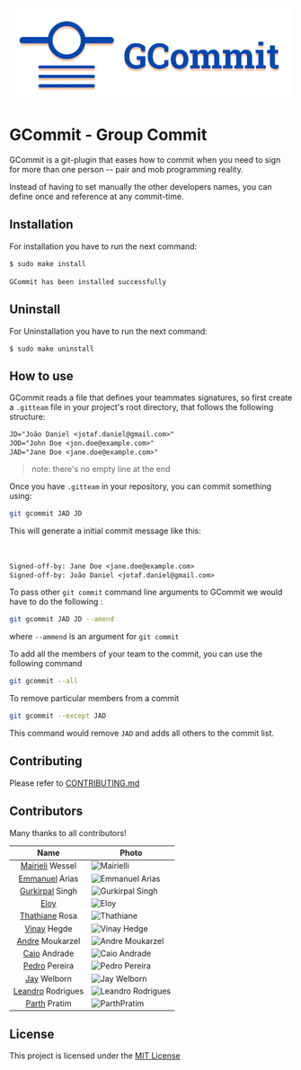 ![GCommit](GCommitLogo.png)


# GCommit - Group Commit

GCommit is a git-plugin that eases how to commit when you need to sign for
more than one person -- pair and mob programming reality.

Instead of having to set manually the other developers names, you can define
once and reference at any commit-time.

## Installation
For installation you have to run the next command:

```
$ sudo make install

GCommit has been installed successfully
```

## Uninstall
For Uninstallation you have to run the next command:

```
$ sudo make uninstall
```


## How to use

GCommit reads a file that defines your teammates signatures, so first create
a `.gitteam` file in your project's root directory, that follows the following
structure:

```plain
JD="João Daniel <jotaf.daniel@gmail.com>"
JOD="John Doe <jon.doe@example.com>"
JAD="Jane Doe <jane.doe@example.com>"
```

> note: there's no empty line at the end

Once you have `.gitteam` in your repository, you can commit something using:

```bash
git gcommit JAD JD
```

This will generate a initial commit message like this:

```plain


Signed-off-by: Jane Doe <jane.doe@example.com>
Signed-off-by: João Daniel <jotaf.daniel@gmail.com>
```

To pass other ```git commit``` command line arguments to GCommit we would have to do the following :

```bash
git gcommit JAD JD --amend
```
where ```--ammend``` is an argument for ```git commit``` 

To add all the members of your team to the commit, you can use the following command

```bash
git gcommit --all
```

To remove particular members from a commit 

```bash
git gcommit --except JAD
```

This command would remove ```JAD``` and adds all others to the commit list.


## Contributing

Please refer to [CONTRIBUTING.md][1]


## Contributors

Many thanks to all contributors!


|          Name                     | Photo                                                      |
|:--------------------------:       |------------------------------------------------------------|
|[Mairieli][mairieli] Wessel        |<img src="https://avatars3.githubusercontent.com/u/5549736?s=200&v=4"  alt="Mairielli" /> |
|[Emmanuel][eamanu] Arias           |<img src="https://avatars2.githubusercontent.com/u/7605307?s=200&v=4"  alt="Emmanuel Arias"/> |
|[Gurkirpal][gpalsingh] Singh       |<img src="https://avatars2.githubusercontent.com/u/12171804?s=100&v=4" alt="Gurkirpal Singh" width="200"/> |
|[Eloy][ehx]                        |<img src="https://avatars2.githubusercontent.com/u/3865119?s=200&v=4"  alt="Eloy"/> |
|[Thathiane][thatiane] Rosa         |<img src="https://avatars0.githubusercontent.com/u/3801092?s=200&v=4"  alt="Thathiane"/> |
|[Vinay][hegde5] Hegde              |<img src="https://avatars3.githubusercontent.com/u/8609211?s=200&v=4"  alt="Vinay Hedge"/> |
|[Andre][Detril] Moukarzel          |<img src="https://avatars3.githubusercontent.com/u/17693231?s=200&v=4" alt="Andre Moukarzel"/> |
|[Caio][CaioA] Andrade              |<img src="https://avatars3.githubusercontent.com/u/27254325?s=200&v=4" alt="Caio Andrade"/> |
|[Pedro][pedro823] Pereira          |<img src="https://avatars2.githubusercontent.com/u/7110169?s=200&v=4"  alt="Pedro Pereira"/> |
|[Jay][JayWelborn] Welborn          |<img src="https://avatars1.githubusercontent.com/u/20888363?s=200&v=4" alt="Jay Welborn"/> |
|[Leandro][Leandrigues] Rodrigues   |<img src="https://avatars1.githubusercontent.com/u/39068024?s=460&v=4" alt="Leandro Rodrigues" width="200"/> |
|[Parth][ParthPratim] Pratim        |<img src="https://avatars1.githubusercontent.com/u/30770796?s=460&v=4"  alt="ParthPratim" width="200"/> |




## License



This project is licensed under the [MIT License][2]



[1]: https://github.com/jooaodanieel/GCommit/blob/master/CONTRIBUTING.md
[2]: https://opensource.org/licenses/MIT


[mairieli]: https://github.com/mairieli
[eamanu]: https://github.com/eamanu
[gpalsingh]: https://github.com/gpalsingh
[ehx]: https://github.com/ehx
[thatiane]: https://github.com/thatiane
[hegde5]: https://github.com/hegde5
[Detril]: https://github.com/Detril
[CaioA]: https://github.com/CanTulio
[pedro823]: https://github.com/pedro823
[JayWelborn]:https://github.com/JayWelborn
[Leandrigues]:https://github.com/Leandrigues
[ParthPratim]:https://github.com/ParthPratim
